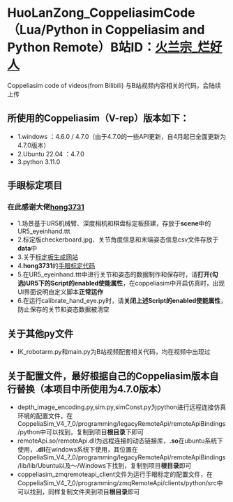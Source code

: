 # HuoLanZong_CoppeliasimCode（Lua/Python in Coppeliasim and Python Remote）B站ID：[火兰宗_烂好人](https://space.bilibili.com/253086292?spm_id_from=333.1007.0.0)
Coppeliasim code of videos(from Bilibili)
与B站视频内容相关的代码，会陆续上传
## 所使用的Coppeliasim（V-rep）版本如下：
* 1.windows ：4.6.0 / 4.7.0（由于4.7.0的一些API更新，自4月起已全面更新为4.7.0版本）
* 2.Ubuntu 22.04 ：4.7.0
* 3.python 3.11.0
## 手眼标定项目
### 在此感谢大佬[hong3731](https://blog.csdn.net/hong3731)
* 1.场景基于UR5机械臂、深度相机和棋盘标定板搭建，存放于**scene**中的UR5_eyeinhand.ttt
* 2.标定版checkerboard.jpg、关节角度信息和末端姿态信息csv文件存放于**data**中
* 3.关于[标定板生成网站](https://calib.io/pages/camera-calibration-pattern-generator)
* 4.**hong3731**的[手眼标定代码](https://github.com/hong3731/Handeyecalibration)
* 5.在UR5_eyeinhand.ttt中进行关节和姿态的数据制作和保存时，请**打开(勾选)UR5下的Script的enabled使能属性**，在coppeliasim中开启仿真时，出现UI界面说明自定义脚本**正常运作**
* 6.在运行calibrate_hand_eye.py时，请**关闭上述Script的enabled使能属性**，防止保存的关节和姿态数据被清空
## 关于其他py文件
* IK_robotarm.py和main.py为B站视频配套相关代码，均在视频中出现过
## 关于配置文件，最好根据自己的Coppeliasim版本自行替换（本项目中所使用为4.7.0版本）
* depth_image_encoding.py,sim.py,simConst.py为python进行远程连接仿真环境的配置文件，在CoppeliaSim_V4_7_0/programming/legacyRemoteApi/remoteApiBindings/python中可以找到，复制到项目**根目录**下即可
* remoteApi.so/remoteApi.dll为远程连接的动态链接库，**.so**在ubuntu系统下使用，**.dll**在windows系统下使用，其位置在CoppeliaSim_V4_7_0/programming/legacyRemoteApi/remoteApiBindings/lib/lib/Ubuntu以及～/Windows下找到，复制到项目**根目录**即可
* coppeliasim_zmqremoteapi_client文件为运行手眼标定的配置文件，在CoppeliaSim_V4_7_0/programming/zmqRemoteApi/clients/python/src中可以找到，同样复制文件夹到项目**根目录**即可
